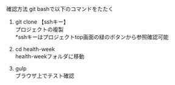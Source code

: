 確認方法
git bashで以下のコマンドをたたく

1. git clone 【sshキー】  
プロジェクトの複製  
*sshキーはプロジェクトtop画面の緑のボタンから参照確認可能

2. cd health-week  
health-weekフォルダに移動

3. gulp  
ブラウザ上でテスト確認
